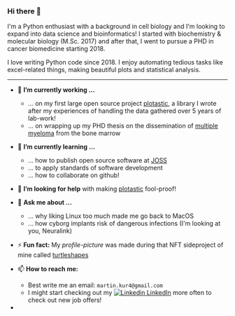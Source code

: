 ### Hi there 👋

I'm a Python enthusiast with a background in cell biology and I'm looking to expand into data science and bioinformatics! I started with biochemistry & molecular biology (M.Sc. 2017) and after that, I went to pursue a PHD in cancer biomedicine starting 2018. 

I love writing Python code since 2018. I enjoy automating tedious tasks like excel-related things, making beautiful plots and statistical analysis. 

---

- 🔭 **I’m currently working ...**
  - ... on my first large open source project [plotastic](https://github.com/markur4/plotastic), a library I wrote after my experiences of handling the data gathered over 5 years of lab-work!
  - ... on wrapping up my PHD thesis on the dissemination of [multiple myeloma](https://en.wikipedia.org/wiki/Multiple_myeloma) from the bone marrow
- 🌱 **I’m currently learning ...**
  - ... how to publish open source software at [JOSS](https://joss.theoj.org/)
  - ... to apply standards of software development
  - ... how to collaborate on github! 
- 🤔 **I’m looking for help** with making [plotastic](https://github.com/markur4/plotastic) fool-proof!
- 💬 **Ask me about ...**
  - ... why liking Linux too much made me go back to MacOS
  - ... how cyborg implants risk of dangerous infections (I'm looking at you, Neuralink)
- ⚡ **Fun fact:** My *profile-picture* was made during that NFT sideproject of mine called [turtleshapes](https://opensea.io/collection/turtleshapes-1)
- 📫 **How to reach me:**
  - Best write me an email: `martin.kur4@gmail.com` 
  - I might start checking out my [![Linkedin](https://i.stack.imgur.com/gVE0j.png) LinkedIn](https://www.linkedin.com/in/martin-kuric/?locale=en_US) more often to check out new job offers! 

- 
<!--
**markur4/markur4** is a ✨ _special_ ✨ repository because its `README.md` (this file) appears on your GitHub profile.

Here are some ideas to get you started:

- 🔭 I’m currently working on ...
- 🌱 I’m currently learning ...
- 👯 I’m looking to collaborate on ...
- 🤔 I’m looking for help with ...
- 💬 Ask me about ...
- 📫 How to reach me: ...
- 😄 Pronouns: ...
- ⚡ Fun fact: ...
-->
